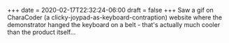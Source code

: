 +++
date = 2020-02-17T22:32:24-06:00
draft = false
+++
Saw a gif on CharaCoder (a clicky-joypad-as-keyboard-contraption) website where the demonstrator hanged the keyboard on a belt - that's actually much cooler than the product itself...